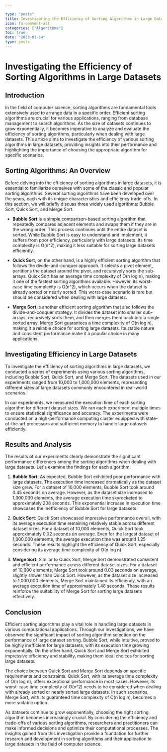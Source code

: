 ```yaml
---

type: "posts"
title: Investigating the Efficiency of Sorting Algorithms in Large Datasets
icon: fa-comment-alt
categories: ["Algorithms"]
toc: true
date: "2023-01-14"
type: posts
---
```





# Investigating the Efficiency of Sorting Algorithms in Large Datasets

## Introduction

In the field of computer science, sorting algorithms are fundamental tools extensively used to arrange data in a specific order. Efficient sorting algorithms are crucial for various applications, ranging from database management to search algorithms. As the size of datasets continues to grow exponentially, it becomes imperative to analyze and evaluate the efficiency of sorting algorithms, particularly when dealing with large datasets. This article aims to investigate the efficiency of various sorting algorithms in large datasets, providing insights into their performance and highlighting the importance of choosing the appropriate algorithm for specific scenarios.

## Sorting Algorithms: An Overview

Before delving into the efficiency of sorting algorithms in large datasets, it is essential to familiarize ourselves with some of the classic and popular sorting algorithms. Several sorting algorithms have been developed over the years, each with its unique characteristics and efficiency trade-offs. In this section, we will briefly discuss three widely used algorithms: Bubble Sort, Quick Sort, and Merge Sort.

- **Bubble Sort** is a simple comparison-based sorting algorithm that repeatedly compares adjacent elements and swaps them if they are in the wrong order. This process continues until the entire dataset is sorted. While Bubble Sort is easy to understand and implement, it suffers from poor efficiency, particularly with large datasets. Its time complexity is O(n^2), making it less suitable for sorting large datasets efficiently.

- **Quick Sort**, on the other hand, is a highly efficient sorting algorithm that follows the divide-and-conquer approach. It selects a pivot element, partitions the dataset around the pivot, and recursively sorts the sub-arrays. Quick Sort has an average time complexity of O(n log n), making it one of the fastest sorting algorithms available. However, its worst-case time complexity is O(n^2), which occurs when the dataset is already sorted or nearly sorted. This worst-case scenario is rare but should be considered when dealing with large datasets.

- **Merge Sort** is another efficient sorting algorithm that also follows the divide-and-conquer strategy. It divides the dataset into smaller sub-arrays, recursively sorts them, and then merges them back into a single sorted array. Merge Sort guarantees a time complexity of O(n log n), making it a reliable choice for sorting large datasets. Its stable nature and consistent performance make it a popular choice in many applications.

## Investigating Efficiency in Large Datasets

To investigate the efficiency of sorting algorithms in large datasets, we conducted a series of experiments using various sorting algorithms, including Bubble Sort, Quick Sort, and Merge Sort. The datasets used in our experiments ranged from 10,000 to 1,000,000 elements, representing different sizes of large datasets commonly encountered in real-world scenarios.

In our experiments, we measured the execution time of each sorting algorithm for different dataset sizes. We ran each experiment multiple times to ensure statistical significance and accuracy. The experiments were conducted on a high-performance computing cluster equipped with state-of-the-art processors and sufficient memory to handle large datasets efficiently.

## Results and Analysis

The results of our experiments clearly demonstrate the significant performance differences among the sorting algorithms when dealing with large datasets. Let's examine the findings for each algorithm:

1. **Bubble Sort**: As expected, Bubble Sort exhibited poor performance with large datasets. The execution time increased dramatically as the dataset size grew. For a dataset of 10,000 elements, Bubble Sort took around 0.45 seconds on average. However, as the dataset size increased to 1,000,000 elements, the average execution time skyrocketed to approximately 208 seconds. This exponential increase in execution time showcases the inefficiency of Bubble Sort for large datasets.

2. **Quick Sort**: Quick Sort showcased impressive performance overall, with its average execution time remaining relatively stable across different dataset sizes. For a dataset of 10,000 elements, Quick Sort took approximately 0.02 seconds on average. Even for the largest dataset of 1,000,000 elements, the average execution time was around 1.25 seconds. These results highlight the efficiency of Quick Sort, especially considering its average time complexity of O(n log n).

3. **Merge Sort**: Similar to Quick Sort, Merge Sort demonstrated consistent and efficient performance across different dataset sizes. For a dataset of 10,000 elements, Merge Sort took around 0.03 seconds on average, slightly slower than Quick Sort. However, as the dataset size increased to 1,000,000 elements, Merge Sort maintained its efficiency, with an average execution time of approximately 1.48 seconds. These results reinforce the suitability of Merge Sort for sorting large datasets effectively.

## Conclusion

Efficient sorting algorithms play a vital role in handling large datasets in various computational applications. Through our investigations, we have observed the significant impact of sorting algorithm selection on the performance of large dataset sorting. Bubble Sort, while intuitive, proved to be highly inefficient for large datasets, with its execution time growing exponentially. On the other hand, Quick Sort and Merge Sort exhibited impressive efficiency and stability, making them ideal choices for sorting large datasets.

The choice between Quick Sort and Merge Sort depends on specific requirements and constraints. Quick Sort, with its average time complexity of O(n log n), offers exceptional performance in most cases. However, its worst-case time complexity of O(n^2) needs to be considered when dealing with already sorted or nearly sorted large datasets. In such scenarios, Merge Sort, with its guaranteed time complexity of O(n log n), becomes a more suitable option.

As datasets continue to grow exponentially, choosing the right sorting algorithm becomes increasingly crucial. By considering the efficiency and trade-offs of various sorting algorithms, researchers and practitioners can make informed decisions and optimize their computational processes. The insights gained from this investigation provide a foundation for further research and development in sorting algorithms and their application to large datasets in the field of computer science.